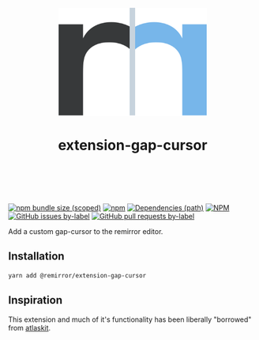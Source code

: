 <div align="center">
	<br />
	<div>
		<img width="300" src="../../support/assets/logo-icon.svg" alt="remirror" />
    <h1 align="center">extension-gap-cursor</h1>
	</div>
    <br />
    <br />
    <br />
    <br />
</div>

[![npm bundle size (scoped)](https://img.shields.io/bundlephobia/minzip/@remirror/extension-gap-cursor.svg?style=for-the-badge)](https://bundlephobia.com/result?p=@remirror/extension-gap-cursor) [![npm](https://img.shields.io/npm/dm/@remirror/extension-gap-cursor.svg?style=for-the-badge&logo=npm)](https://www.npmjs.com/package/@remirror/extension-gap-cursor) [![Dependencies (path)](https://img.shields.io/david/ifiokjr/remirror.svg?logo=npm&path=@remirror%2Fextension-gap-cursor&style=for-the-badge)](https://github.com/ifiokjr/remirror/blob/master/@remirror/extension-gap-cursor/package.json) [![NPM](https://img.shields.io/npm/l/@remirror/extension-gap-cursor.svg?style=for-the-badge)](https://github.com/ifiokjr/remirror/blob/master/LICENSE) [![GitHub issues by-label](https://img.shields.io/github/issues/ifiokjr/remirror/@remirror/extension-gap-cursor.svg?label=Open%20Issues&logo=github&style=for-the-badge)](https://github.com/ifiokjr/remirror/issues?utf8=%E2%9C%93&q=is%3Aissue+is%3Aopen+sort%3Aupdated-desc+label%3A%40remirror%2Fextension-gap-cursor) [![GitHub pull requests by-label](https://img.shields.io/github/issues-pr/ifiokjr/remirror/@remirror/extension-gap-cursor.svg?label=Open%20Pull%20Requests&logo=github&style=for-the-badge)](https://github.com/ifiokjr/remirror/pulls?utf8=%E2%9C%93&q=is%3Apr+is%3Aopen+sort%3Aupdated-desc+label%3A%40remirror%2Fextension-gap-cursor)

Add a custom gap-cursor to the remirror editor.

## Installation

```bash
yarn add @remirror/extension-gap-cursor
```

## Inspiration

This extension and much of it's functionality has been liberally "borrowed" from [atlaskit](https://atlaskit.atlassian.com/).
